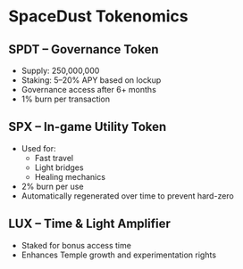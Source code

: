 # SpaceDust Tokenomics

## SPDT – Governance Token
- Supply: 250,000,000
- Staking: 5–20% APY based on lockup
- Governance access after 6+ months
- 1% burn per transaction

## SPX – In-game Utility Token
- Used for:
  - Fast travel
  - Light bridges
  - Healing mechanics
- 2% burn per use
- Automatically regenerated over time to prevent hard-zero

## LUX – Time & Light Amplifier
- Staked for bonus access time
- Enhances Temple growth and experimentation rights
